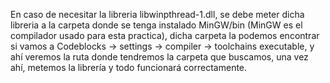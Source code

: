 En caso de necesitar la libreria libwinpthread-1.dll, se debe meter dicha libreria a la carpeta donde se tenga instalado MinGW/bin (MinGW es el compilador usado para esta practica),
dicha carpeta la podemos encontrar si vamos a Codeblocks -> settings -> compiler -> toolchains executable, y ahí veremos la ruta donde tendremos la carpeta que buscamos, una vez ahí,
metemos la librería y todo funcionará correctamente.
